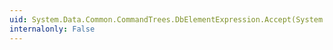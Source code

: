 ```yaml
---
uid: System.Data.Common.CommandTrees.DbElementExpression.Accept(System.Data.Common.CommandTrees.DbExpressionVisitor)
internalonly: False
---
```

